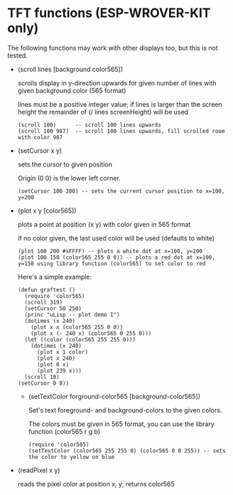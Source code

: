 # TFT functions (ESP-WROVER-KIT only)

The following functions may work with other displays too, but this is not tested.

* (scroll lines [background color565])

    scrolls display in y-direction upwards for given number of lines with given background color (565 format)

    lines must be a positive integer value; if lines is larger than the screen height the remainder of (/ lines screenHeight) will be used
    ```
    (scroll 100)      -- scroll 100 lines upwards
    (scroll 100 987)  -- scroll 100 lines upwards, fill scrolled room with color 987
    ```

* (setCursor x y)

    sets the cursor to given position

    Origin (0 0) is the lower left corner.
    ```
    (setCursor 100 200) -- sets the current cursor position to x=100, y=200
    ```

* (plot x y [color565])

    plots a point at position (x y) with color given in 565 format

    if no color given, the last used color will be used (defaults to white)
    ```
    (plot 100 200 #xFFFF) -- plots a white dot at x=100, y=200
    (plot 100 150 (color565 255 0 0)) -- plots a red dot at x=100, y=150 using library function (color565) to set color to red
    ```

    Here's a simple example:
    ```
    (defun graftest ()
      (require 'color565)
      (scroll 319)
      (setCursor 50 250)
      (princ "uLisp -- plot demo I")
      (dotimes (x 240)
        (plot x x (color565 255 0 0))
        (plot x (- 240 x) (color565 0 255 0)))
      (let ((color (color565 255 255 0)))
        (dotimes (x 240)
          (plot x 1 color)
          (plot x 240)
          (plot 0 x)
          (plot 239 x)))
      (scroll 10)
    (setCursor 0 8))
    ```

  * (setTextColor forground-color565 [background-color565])

    Set's text foreground- and background-colors to the given colors.
    
    The colors must be given in 565 format, you can use the library function (color565 r g b)
    ```
    (require 'color565)
    (setTextColor (color565 255 255 0) (color565 0 0 255)) -- sets the color to yellow on blue
    ```

* (readPixel x y)

    reads the pixel color at position x, y; returns color565
  

